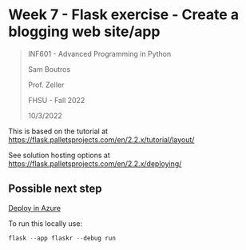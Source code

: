 # Week 7 - Flask exercise - Create a blogging web site/app
>INF601 - Advanced Programming in Python
> 
>Sam Boutros
> 
> Prof. Zeller
> 
>FHSU - Fall 2022
>
>10/3/2022
>
This is based on the tutorial at https://flask.palletsprojects.com/en/2.2.x/tutorial/layout/

See solution hosting options at https://flask.palletsprojects.com/en/2.2.x/deploying/

## Possible next step

[Deploy in Azure](https://learn.microsoft.com/en-us/azure/app-service/quickstart-python?tabs=flask%2Cwindows%2Cazure-cli%2Cvscode-deploy%2Cdeploy-instructions-azportal%2Cterminal-bash%2Cdeploy-instructions-zip-azcli)

To run this locally use:
```Python
flask --app flaskr --debug run
```


